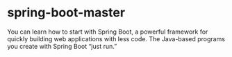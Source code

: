 # spring-boot-master
 
You can learn how to start with Spring Boot, a powerful framework for quickly building web applications with less code. The Java-based programs you create with Spring Boot “just run.” 
